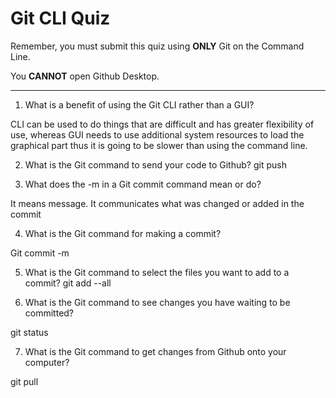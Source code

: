 # Git CLI Quiz

Remember, you must submit this quiz using __ONLY__ Git on the Command Line.

You __CANNOT__ open Github Desktop.

---

1. What is a benefit of using the Git CLI rather than a GUI?

CLI can be used to do things that are difficult and has greater flexibility of use, whereas GUI needs to use additional system resources to load the graphical part thus it is going to be slower than using the command line.

2. What is the Git command to send your code to Github?
git push


3. What does the -m in a Git commit command mean or do?

It means message. It communicates what was changed or added in the commit

4. What is the Git command for making a commit?

Git commit -m

5. What is the Git command to select the files you want to add to a commit?
git add --all


6. What is the Git command to see changes you have waiting to be committed?

git status

7. What is the Git command to get changes from Github onto your computer?

git pull
